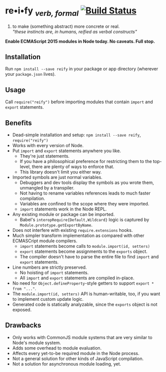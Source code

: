 # re•i•fy <sub>_verb, formal_</sub> [![Build Status](https://travis-ci.org/benjamn/reify.svg?branch=master)](https://travis-ci.org/benjamn/reify)

1. to make (something abstract) more concrete or real.<br>
   _"these instincts are, in humans, reified as verbal constructs"_

**Enable ECMAScript 2015 modules in Node today. No caveats. Full stop.**

Installation
---
Run `npm install --save reify` in your package or app directory (wherever your `package.json` lives).

Usage
---
Call `require("reify")` before importing modules that contain `import` and `export` statements.

Benefits
---
* Dead-simple installation and setup: `npm install --save reify`, `require("reify")`
* Works with every version of Node.
* Put `import` and `export` statements anywhere you like.
  * They're just statements.
  * If you have a philosophical preference for restricting them to the top-level, there are plenty of ways to enforce that.
  * This library doesn't limit you either way.
* Imported symbols are just normal variables.
  * Debuggers and dev tools display the symbols as you wrote them, unmangled by a transpiler.
  * Not having to rename variables references leads to much faster compilation.
  * Variables are confined to the scope where they were imported.
  * `import` statements work in the Node REPL.
* Any existing module or package can be imported.
  * Babel's `interopRequire{Default,Wildcard}` logic is captured by `Module.prototype.getExportByName`.
* Does not interfere with existing `require.extensions` hooks.
* Much simpler transform implementation as compared with other ECMASCript module compilers.
  * `import` statements become calls to `module.import(id, setters)`
  * `export` statements become assignments to the `exports` object.
  * The compiler doesn't have to parse the entire file to find `import` and `export` statements.
* Line numbers are strictly preserved.
  * No hoisting of `import` statements.
  * All `import` and `export` statements are compiled in-place.
* No need for `Object.defineProperty`-style getters to support `export * from "..."`.
* The `module.import(id, setters)` API is human-writable, too, if you want to implement custom update logic.
* Generated code is statically analyzable, since the `exports` object is not exposed.

Drawbacks
---
* Only works with CommonJS module systems that are very similar to Node's module system.
* Adds some overhead to module evaluation.
* Affects every yet-to-be required module in the Node process.
* Not a general solution for other kinds of JavaScript compilation.
* Not a solution for asynchronous module loading, yet.

